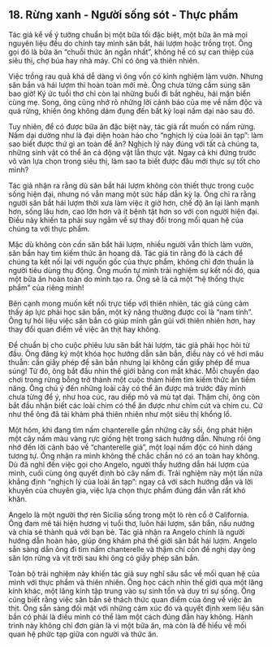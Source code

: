 ## 18. Rừng xanh - Người sống sót - Thực phẩm

Tác giả kể về ý tưởng chuẩn bị một bữa tối đặc biệt, một bữa ăn mà mọi nguyên liệu đều do chính tay mình săn bắt, hái lượm hoặc trồng trọt.  Ông gọi đó là bữa ăn “chuỗi thức ăn ngắn nhất”,  không hề có sự can thiệp của siêu thị, chợ búa hay nhà máy.  Chỉ có ông và thiên nhiên.

Việc trồng rau quả khá dễ dàng vì ông vốn có kinh nghiệm làm vườn.  Nhưng săn bắn và hái lượm thì hoàn toàn mới mẻ. Ông chưa từng cầm súng săn bao giờ!  Ký ức tuổi thơ chỉ còn lại những buổi đi bắt nghêu, hái mận biển cùng mẹ. Song, ông cũng nhớ rõ những lời cảnh báo của mẹ về nấm độc và quả rừng, khiến ông không dám đụng đến bất kỳ loại nấm dại nào sau đó.

Tuy nhiên, để có được bữa ăn đặc biệt này, tác giả rất muốn có nấm rừng.  Nấm dại dường như là đại diện hoàn hảo cho “nghịch lý của loài ăn tạp”: làm sao biết được thứ gì an toàn để ăn?  Nghịch lý này đúng với tất cả chúng ta, những sinh vật có thể ăn cả động vật lẫn thực vật. Ngay cả khi đứng trước vô vàn lựa chọn trong siêu thị, làm sao ta biết được đâu mới thực sự tốt cho mình?

Tác giả nhận ra rằng dù săn bắt hái lượm không còn thiết thực trong cuộc sống hiện đại, nhưng nó vẫn mang một sức hấp dẫn kỳ lạ.  Ông chỉ ra rằng người săn bắt hái lượm thời xưa làm việc ít giờ hơn, chế độ ăn lại lành mạnh hơn, sống lâu hơn, cao lớn hơn và ít bệnh tật hơn so với con người hiện đại. Điều này khiến ta phải suy ngẫm về sự thay đổi trong mối quan hệ của chúng ta với thực phẩm.

Mặc dù không còn *cần* săn bắt hái lượm, nhiều người vẫn thích làm vườn, săn bắn hay tìm kiếm thức ăn hoang dã. Tác giả tin rằng đó là cách để chúng ta kết nối lại với nguồn gốc của thực phẩm, không chỉ đơn thuần là người tiêu dùng thụ động.  Ông muốn tự mình trải nghiệm sự kết nối đó, qua một bữa ăn hoàn toàn do mình tạo ra.  Ông sẽ là cả một “hệ thống thực phẩm” của riêng mình!

Bên cạnh mong muốn kết nối trực tiếp với thiên nhiên, tác giả cũng cảm thấy áp lực phải học săn bắn, một kỹ năng thường được coi là “nam tính”. Ông tự hỏi liệu việc săn bắn có giúp mình gần gũi với thiên nhiên hơn, hay thay đổi quan điểm về việc ăn thịt hay không.

Để chuẩn bị cho cuộc phiêu lưu săn bắt hái lượm, tác giả phải học hỏi từ đầu. Ông đăng ký một khóa học hướng dẫn săn bắn, điều này có vẻ hơi mâu thuẫn: cần giấy phép để săn bắn nhưng lại không cần giấy phép để mua súng!  Từ đó, ông bắt đầu nhìn thế giới bằng con mắt khác. Mỗi chuyến dạo chơi trong rừng bỗng trở thành một cuộc thám hiểm tìm kiếm thức ăn tiềm năng. Ông chú ý đến những loài cây có thể ăn được mà trước đây mình chưa từng để ý, như hoa cúc, rau diếp mỏ và mù tạt dại. Thậm chí, ông còn bắt đầu nhận biết các loài chim có thể ăn được như chim cút và chim cu.  Cứ như thể ông đã tái khám phá thiên nhiên như một siêu thị khổng lồ.

Một hôm, khi đang tìm nấm chanterelle gần những cây sồi, ông phát hiện một cây nấm màu vàng rực giống hệt trong sách hướng dẫn.  Nhưng rồi ông nhớ đến lời cảnh báo về “chanterelle giả”, một loại nấm độc có hình dáng tương tự. Ông nhận ra mình không thể chắc chắn nó có an toàn hay không.  Dù đã nghĩ đến việc gọi cho Angelo, người thầy hướng dẫn hái lượm của mình, cuối cùng ông quyết định bỏ cây nấm đi. Trải nghiệm này một lần nữa khẳng định “nghịch lý của loài ăn tạp”: ngay cả với sách hướng dẫn và lời khuyên của chuyên gia, việc lựa chọn thực phẩm đúng đắn vẫn rất khó khăn.

Angelo là một người thợ rèn Sicilia sống trong một lò rèn cổ ở California.  Ông đam mê tái hiện hương vị tuổi thơ, luôn hái lượm, săn bắn, nấu nướng và chia sẻ thành quả với bạn bè. Tác giả nhận ra Angelo chính là người hướng dẫn hoàn hảo, giúp ông khám phá thế giới săn bắt hái lượm.  Angelo sẵn sàng dẫn ông đi tìm nấm chanterelle và thậm chí còn đề nghị dạy ông săn lợn rừng và vịt trời sau khi ông có giấy phép săn bắn.

Toàn bộ trải nghiệm này khiến tác giả suy nghĩ sâu sắc về mối quan hệ của mình với thực phẩm và thiên nhiên. Ông học cách nhìn thế giới qua một lăng kính khác, một lăng kính tập trung vào sự sinh tồn và duy trì sự sống. Ông cũng biết rằng việc săn bắn sẽ thách thức quan điểm của ông về việc ăn thịt. Ông sẵn sàng đối mặt với những cảm xúc đó và quyết định xem liệu săn bắn có phải là điều mình có thể làm một cách đúng đắn hay không. Hành trình này không chỉ đơn giản là vì một bữa ăn, mà còn là để hiểu về mối quan hệ phức tạp giữa con người và thức ăn.
